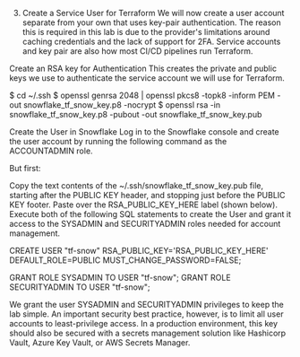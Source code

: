 3. Create a Service User for Terraform
We will now create a user account separate from your own that uses key-pair authentication. The reason this is required in this lab is due to the provider's limitations around caching credentials and the lack of support for 2FA. Service accounts and key pair are also how most CI/CD pipelines run Terraform.

Create an RSA key for Authentication
This creates the private and public keys we use to authenticate the service account we will use for Terraform.

$ cd ~/.ssh
$ openssl genrsa 2048 | openssl pkcs8 -topk8 -inform PEM -out snowflake_tf_snow_key.p8 -nocrypt
$ openssl rsa -in snowflake_tf_snow_key.p8 -pubout -out snowflake_tf_snow_key.pub

Create the User in Snowflake
Log in to the Snowflake console and create the user account by running the following command as the ACCOUNTADMIN role.

But first:

Copy the text contents of the ~/.ssh/snowflake_tf_snow_key.pub file, starting after the PUBLIC KEY header, and stopping just before the PUBLIC KEY footer.
Paste over the RSA_PUBLIC_KEY_HERE label (shown below).
Execute both of the following SQL statements to create the User and grant it access to the SYSADMIN and SECURITYADMIN roles needed for account management.

CREATE USER "tf-snow" RSA_PUBLIC_KEY='RSA_PUBLIC_KEY_HERE' DEFAULT_ROLE=PUBLIC MUST_CHANGE_PASSWORD=FALSE;

GRANT ROLE SYSADMIN TO USER "tf-snow";
GRANT ROLE SECURITYADMIN TO USER "tf-snow";

We grant the user SYSADMIN and SECURITYADMIN privileges to keep the lab simple. An important security best practice, however, is to limit all user accounts to least-privilege access. In a production environment, this key should also be secured with a secrets management solution like Hashicorp Vault, Azure Key Vault, or AWS Secrets Manager.
